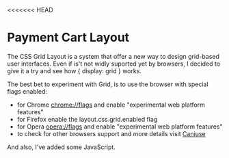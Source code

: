 <<<<<<< HEAD
# Payment Cart Layout

The CSS Grid Layout is a system that offer a new way to design grid-based user interfaces. Even if is't not widly suported yet by browsers, I decided to give it a try and see how { display: grid } works.


The best bet to experiment with Grid, is to use the browser with special flags enabled:

* for Chrome [chrome://flags](chrome://flags/) and enable "experimental web platform features"
* for Firefox enable the layout.css.grid.enabled flag
* for Opera [opera://flags](opera://flags/) and enable "experimental web platform features"
* to check for other browsers support and more details visit [Caniuse](http://caniuse.com/#feat=css-grid)

And also, I've added some JavaScript.
